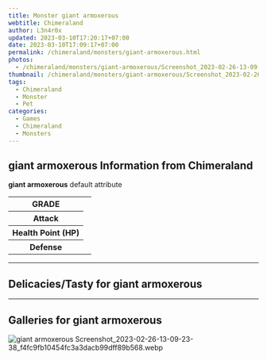 ```yaml
---
title: Monster giant armoxerous
webtitle: Chimeraland
author: L3n4r0x
updated: 2023-03-10T17:20:17+07:00
date: 2023-03-10T17:09:17+07:00
permalink: /chimeraland/monsters/giant-armoxerous.html
photos:
  - /chimeraland/monsters/giant-armoxerous/Screenshot_2023-02-26-13-09-23-38_f4fc9fb10454fc3a3dacb99dff89b568.webp
thumbnail: /chimeraland/monsters/giant-armoxerous/Screenshot_2023-02-26-13-09-23-38_f4fc9fb10454fc3a3dacb99dff89b568.webp
tags:
  - Chimeraland
  - Monster
  - Pet
categories:
  - Games
  - Chimeraland
  - Monsters
---
```


<section id="bootstrap-wrapper"><link rel="stylesheet" href="https://cdn.statically.io/gh/dimaslanjaka/Web-Manajemen/40ac3225/css/bootstrap-4.5-wrapper.css"/><h2>giant armoxerous Information from Chimeraland</h2><p><b>giant armoxerous</b> default attribute <table><tr><th>GRADE</th><td></td></tr><tr><th>Attack</th><td></td></tr><tr><th>Health Point (HP)</th><td></td></tr><tr><th>Defense</th><td></td></tr></table></p><hr/><h2>Delicacies/Tasty for giant armoxerous</h2><hr/><div id="gallery"><h2>Galleries for giant armoxerous</h2><div class="row"><div class="col-lg-6 col-12"><img src="/chimeraland/monsters/giant-armoxerous/Screenshot_2023-02-26-13-09-23-38_f4fc9fb10454fc3a3dacb99dff89b568.webp" alt="giant armoxerous Screenshot_2023-02-26-13-09-23-38_f4fc9fb10454fc3a3dacb99dff89b568.webp"/></div></div></div></section>